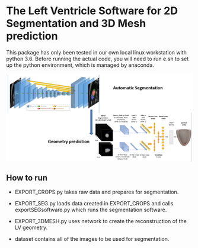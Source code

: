 #  The Left Ventricle Software  for 2D Segmentation and 3D Mesh prediction
This package has only been tested in our own local linux workstation with python 3.6. Before running the actual code, you will need to run e.sh to set up the python environment, which is managed by anaconda. 

<img src="../../Figures/ML_Geo.png" width="800">

## How to run
* EXPORT_CROPS.py takes raw data and prepares for segmentation.

* EXPORT_SEG.py loads data created in EXPORT_CROPS and calls exportSEGsoftware.py which runs the segmentation software.

* EXPORT_3DMESH.py uses network to create the reconstruction of the LV geometry.

* dataset contains all of the images to be used for segmentation.

